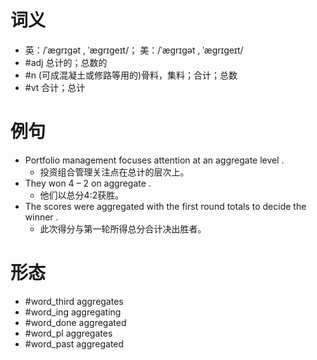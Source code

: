 # 词义
- 英：/ˈæɡrɪɡət , ˈæɡrɪɡeɪt/； 美：/ˈæɡrɪɡət , ˈæɡrɪɡeɪt/
- #adj 总计的；总数的
- #n (可成混凝土或修路等用的)骨料，集料；合计；总数
- #vt 合计；总计
# 例句
- Portfolio management focuses attention at an aggregate level .
	- 投资组合管理关注点在总计的层次上。
- They won 4 – 2 on aggregate .
	- 他们以总分4:2获胜。
- The scores were aggregated with the first round totals to decide the winner .
	- 此次得分与第一轮所得总分合计决出胜者。
# 形态
- #word_third aggregates
- #word_ing aggregating
- #word_done aggregated
- #word_pl aggregates
- #word_past aggregated
